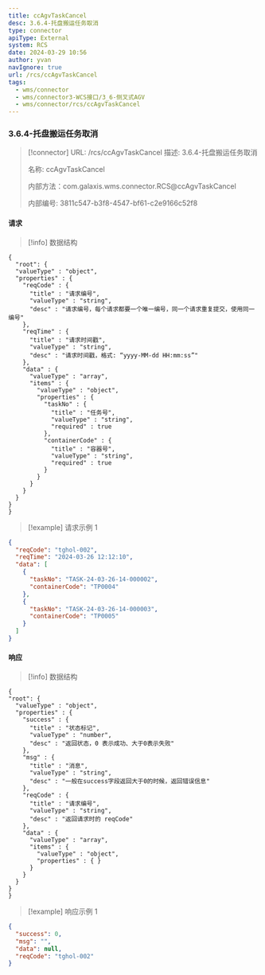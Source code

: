 ```yaml
---
title: ccAgvTaskCancel
desc: 3.6.4-托盘搬运任务取消
type: connector
apiType: External
system: RCS
date: 2024-03-29 10:56
author: yvan
navIgnore: true
url: /rcs/ccAgvTaskCancel
tags: 
  - wms/connector
  - wms/connector3-WCS接口/3_6-侧叉式AGV
  - wms/connector/rcs/ccAgvTaskCancel
---
```


### 3.6.4-托盘搬运任务取消
> [!connector] URL: /rcs/ccAgvTaskCancel
> 描述: 3.6.4-托盘搬运任务取消
> 
> 名称: ccAgvTaskCancel
> 
> 内部方法：com.galaxis.wms.connector.RCS@ccAgvTaskCancel
> 
> 内部编号: 3811c547-b3f8-4547-bf61-c2e9166c52f8


#### 请求
> [!info] 数据结构
```beanSchema
{
  "root": {
  "valueType" : "object",
  "properties" : {
    "reqCode" : {
      "title" : "请求编号",
      "valueType" : "string",
      "desc" : "请求编号，每个请求都要一个唯一编号，同一个请求重复提交，使用同一编号"
    },
    "reqTime" : {
      "title" : "请求时间戳",
      "valueType" : "string",
      "desc" : "请求时间戳，格式: “yyyy-MM-dd HH:mm:ss”"
    },
    "data" : {
      "valueType" : "array",
      "items" : {
        "valueType" : "object",
        "properties" : {
          "taskNo" : {
            "title" : "任务号",
            "valueType" : "string",
            "required" : true
          },
          "containerCode" : {
            "title" : "容器号",
            "valueType" : "string",
            "required" : true
          }
        }
      }
    }
  }
}
}
```
> [!example] 请求示例 1
```json
{
  "reqCode": "tghol-002",
  "reqTime": "2024-03-26 12:12:10",
  "data": [
    {
      "taskNo": "TASK-24-03-26-14-000002",
      "containerCode": "TP0004"
    },
    {
      "taskNo": "TASK-24-03-26-14-000003",
      "containerCode": "TP0005"
    }
  ]
}
```

#### 响应
> [!info] 数据结构
```beanSchema
{
"root": {
  "valueType" : "object",
  "properties" : {
    "success" : {
      "title" : "状态标记",
      "valueType" : "number",
      "desc" : "返回状态，0 表示成功、大于0表示失败"
    },
    "msg" : {
      "title" : "消息",
      "valueType" : "string",
      "desc" : "一般在success字段返回大于0的时候，返回错误信息"
    },
    "reqCode" : {
      "title" : "请求编号",
      "valueType" : "string",
      "desc" : "返回请求时的 reqCode"
    },
    "data" : {
      "valueType" : "array",
      "items" : {
        "valueType" : "object",
        "properties" : { }
      }
    }
  }
}
}
```
> [!example] 响应示例 1
```json
{
  "success": 0,
  "msg": "",
  "data": null,
  "reqCode": "tghol-002"
}
```


